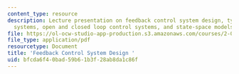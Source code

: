 ```yaml
---
content_type: resource
description: Lecture presentation on feedback control system design, types of control
  systems, open and closed loop control systems, and state-space models.
file: https://ol-ocw-studio-app-production.s3.amazonaws.com/courses/2-017j-design-of-electromechanical-robotic-systems-fall-2009/bfcda6f40bad59b61b3f28ab8da1c86f_MIT2_017JF09_control.pdf
file_type: application/pdf
resourcetype: Document
title: 'Feedback Control System Design '
uid: bfcda6f4-0bad-59b6-1b3f-28ab8da1c86f
---
```

